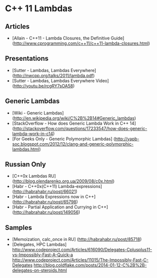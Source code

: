 # C++ 11 Lambdas

## Articles

* [Allain - C++11 - Lambda Closures, the Definitive Guide] (http://www.cprogramming.com/c++11/c++11-lambda-closures.html)

## Presentations

* [Sutter - Lambdas, Lambdas Everywhere] (http://nwcpp.org/talks/2011/lambda.pdf)
* [Sutter - Lambdas, Lambdas Everywhere Video] (http://youtu.be/rcgRY7sOA58)

## Generic Lambdas
* [Wiki - Generic Lambdas] (http://en.wikipedia.org/wiki/C%2B%2B14#Generic_lambdas)
* [StackOverflow - How does Generic Lambda Work in C++ 14] (http://stackoverflow.com/questions/17233547/how-does-generic-lambda-work-in-c14)
* [For Geeks Only - Generic Polymorphic Lambdas] (http://yapb-soc.blogspot.com/2012/12/clang-and-generic-polymorphic-lambdas.html)

## Russian Only

* [C++0x Lambdas RU] (http://blog.olendarenko.org.ua/2009/08/c0x.html)
* [Habr - C++0x(C++11) Lambda-expressions] (http://habrahabr.ru/post/66021)
* [Habr - Lambda Expressions now in C++] (http://habrahabr.ru/post/65798)
* [Habr - Partial Application and Currying in C++] (http://habrahabr.ru/post/149056)

## Samples

* [Memoization, calc_once in RU] (http://habrahabr.ru/post/85718)
* [Delegates, HPC Lambdas]
  http://www.codeproject.com/Articles/616090/Delegates-Cplusplus11-vs-Impossibly-Fast-A-Quick-a
  http://www.codeproject.com/Articles/11015/The-Impossibly-Fast-C-Delegates
  http://blog.coldflake.com/posts/2014-01-12-C%2B%2B-delegates-on-steroids.html

